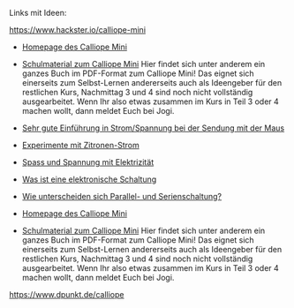 


Links mit Ideen:

https://www.hackster.io/calliope-mini


* [Homepage des Calliope Mini](https://calliope.cc/)
* [Schulmaterial zum Calliope Mini](https://calliope.cc/schulen/schulmaterial) Hier findet sich unter anderem ein ganzes Buch im PDF-Format zum Calliope Mini! Das eignet sich einerseits zum Selbst-Lernen andererseits auch als Ideengeber für den restlichen Kurs, Nachmittag 3 und 4 sind noch nicht vollständig ausgearbeitet. Wenn Ihr also etwas zusammen im Kurs in Teil 3 oder 4 machen wollt, dann meldet Euch bei Jogi.
 
 
 * [Sehr gute Einführung in Strom/Spannung bei der Sendung mit der Maus](https://www.youtube.com/watch?v=Je22SgH8TCk)
* [Experimente mit Zitronen-Strom](https://www.simplyscience.ch/teens-experimente-feuer-strom/articles/strom-aus-der-zitrone.html?_locale=de) 
* [Spass und Spannung mit Elektrizität](https://www.simplyscience.ch/kids-experimente-feuer-strom/articles/spass-und-spannung-mit-elektrizitaet-24475.html)
* [Was ist eine elektronische Schaltung](https://www.simplyscience.ch/teens-wissen/articles/was-ist-eine-elektronische-schaltung.html)
* [Wie unterscheiden sich Parallel- und Serienschaltung?](https://www.simplyscience.ch/teens-wissen/articles/wie-unterscheiden-sich-parallel-und-serienschaltung.html)
* [Homepage des Calliope Mini](https://calliope.cc/)
* [Schulmaterial zum Calliope Mini](https://calliope.cc/schulen/schulmaterial) Hier findet sich unter anderem ein ganzes Buch im PDF-Format zum Calliope Mini! Das eignet sich einerseits zum Selbst-Lernen andererseits auch als Ideengeber für den restlichen Kurs, Nachmittag 3 und 4 sind noch nicht vollständig ausgearbeitet. Wenn Ihr also etwas zusammen im Kurs in Teil 3 oder 4 machen wollt, dann meldet Euch bei Jogi.
 
https://www.dpunkt.de/calliope